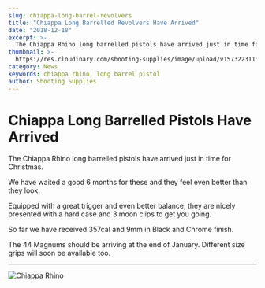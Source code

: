 ```yaml
---
slug: chiappa-long-barrel-revolvers
title: "Chiappa Long Barrelled Revolvers Have Arrived"
date: "2018-12-18"
excerpt: >-
  The Chiappa Rhino long barrelled pistols have arrived just in time for Christmas.
thumbnail: >-
  https://res.cloudinary.com/shooting-supplies/image/upload/v1573223113/Blog/Chiappa-Rhino-Pistol.webp
category: News
keywords: chiappa rhino, long barrel pistol
author: Shooting Supplies
---
```


# **Chiappa Long Barrelled Pistols Have Arrived**

The Chiappa Rhino long barrelled pistols have arrived just in time for Christmas.

We have waited a good 6 months for these and they feel even better than they look.

Equipped with a great trigger and even better balance, they are nicely presented with a hard case and 3 moon clips to get you going.

So far we have received 357cal and 9mm in Black and Chrome finish.

The 44 Magnums should be arriving at the end of January. Different size grips will soon be available too.

---

![Chiappa Rhino](https://res.cloudinary.com/shooting-supplies/image/upload/v1573223113/Blog/Chiappa-Rhino-Pistol.webp)
